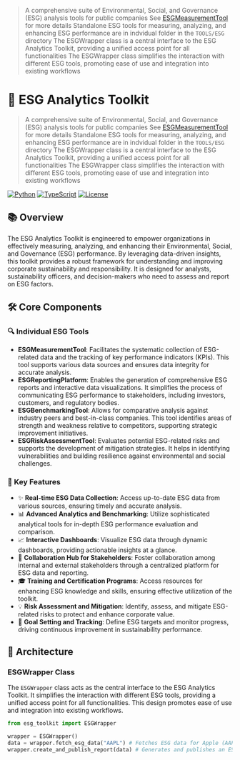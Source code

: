 > A comprehensive suite of Environmental, Social, and Governance (ESG) analysis tools for public companies
> See [ESGMeasurementTool](https://github.com/ESGMeasurementTool/ESGMeasurementTool) for more details
> Standalone ESG tools for measuring, analyzing, and enhancing ESG performance are in indvidual folder in the `TOOLS/ESG` directory
> The ESGWrapper class is a central interface to the ESG Analytics Toolkit, providing a unified access point for all functionalities
> The ESGWrapper class simplifies the interaction with different ESG tools, promoting ease of use and integration into existing workflows
>

# 🌱 ESG Analytics Toolkit

> A comprehensive suite of Environmental, Social, and Governance (ESG) analysis tools for public companies
> See [ESGMeasurementTool](https://github.com/ESGMeasurementTool/ESGMeasurementTool) for more details
> Standalone ESG tools for measuring, analyzing, and enhancing ESG performance are in indvidual folder in the `TOOLS/ESG` directory
> The ESGWrapper class is a central interface to the ESG Analytics Toolkit, providing a unified access point for all functionalities
> The ESGWrapper class simplifies the interaction with different ESG tools, promoting ease of use and integration into existing workflows
>
[![Python](https://img.shields.io/badge/Python-3.7%2B-blue)](https://www.python.org/)
[![TypeScript](https://img.shields.io/badge/TypeScript-4.0%2B-blue)](https://www.typescriptlang.org/)
[![License](https://img.shields.io/badge/License-MIT-green.svg)](LICENSE)

## 📚 Overview

The ESG Analytics Toolkit is engineered to empower organizations in effectively measuring, analyzing, and enhancing their Environmental, Social, and Governance (ESG) performance. By leveraging data-driven insights, this toolkit provides a robust framework for understanding and improving corporate sustainability and responsibility. It is designed for analysts, sustainability officers, and decision-makers who need to assess and report on ESG factors.

## 🛠️ Core Components

### 🔍 Individual ESG Tools
- **ESGMeasurementTool**: Facilitates the systematic collection of ESG-related data and the tracking of key performance indicators (KPIs). This tool supports various data sources and ensures data integrity for accurate analysis.
- **ESGReportingPlatform**: Enables the generation of comprehensive ESG reports and interactive data visualizations. It simplifies the process of communicating ESG performance to stakeholders, including investors, customers, and regulatory bodies.
- **ESGBenchmarkingTool**: Allows for comparative analysis against industry peers and best-in-class companies. This tool identifies areas of strength and weakness relative to competitors, supporting strategic improvement initiatives.
- **ESGRiskAssessmentTool**: Evaluates potential ESG-related risks and supports the development of mitigation strategies. It helps in identifying vulnerabilities and building resilience against environmental and social challenges.

### 🎯 Key Features
- ✨ **Real-time ESG Data Collection**: Access up-to-date ESG data from various sources, ensuring timely and accurate analysis.
- 📊 **Advanced Analytics and Benchmarking**: Utilize sophisticated analytical tools for in-depth ESG performance evaluation and comparison.
- 📈 **Interactive Dashboards**: Visualize ESG data through dynamic dashboards, providing actionable insights at a glance.
- 🤝 **Collaboration Hub for Stakeholders**: Foster collaboration among internal and external stakeholders through a centralized platform for ESG data and reporting.
- 🎓 **Training and Certification Programs**: Access resources for enhancing ESG knowledge and skills, ensuring effective utilization of the toolkit.
- 💡 **Risk Assessment and Mitigation**: Identify, assess, and mitigate ESG-related risks to protect and enhance corporate value.
- 🎯 **Goal Setting and Tracking**: Define ESG targets and monitor progress, driving continuous improvement in sustainability performance.

## 🔧 Architecture

### ESGWrapper Class
The `ESGWrapper` class acts as the central interface to the ESG Analytics Toolkit. It simplifies the interaction with different ESG tools, providing a unified access point for all functionalities. This design promotes ease of use and integration into existing workflows.

```python
from esg_toolkit import ESGWrapper

wrapper = ESGWrapper()
data = wrapper.fetch_esg_data("AAPL") # Fetches ESG data for Apple (AAPL)
wrapper.create_and_publish_report(data) # Generates and publishes an ESG report

